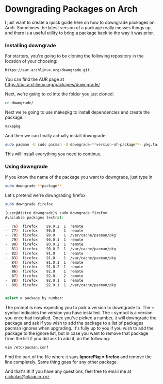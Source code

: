 # Downgrading Packages on Arch
I just want to create a quick guide here on how to downgrade packages on Arch. Sometimes the latest version of a package really messes things up, and there is a useful utility to bring a package back to the way it was prior.


### Installing downgrade
For starters, you're going to be cloning the following repository in the location of your choosing:
```bash
https://aur.archlinux.org/downgrade.git
```

You can find the AUR page at https://aur.archlinux.org/packages/downgrade/

Next, we're going to cd into the folder you just cloned:
```bash
cd downgrade/
```

Next we're going to use makepkg to install dependencies and create the package:
```bash
makepkg
```

And then we can finally actually install downgrade:
```bash
sudo pacman -U sudo pacman -U downgrade-**version-of-package**-.pkg.tar.zst
```

This will install everything you need to continue.


### Using downgrade
If you know the name of the package you want to downgrade, just type in
```bash
sudo downgrade **package**
```

Let's pretend we're downgrading firefox:
```bash
sudo downgrade firefox
```

```bash
[user@distro downgrade]$ sudo downgrade firefox
Available packages (extra):

   76)  firefox    89.0.2  1  remote
-  77)  firefox    90.0    1  remote
-  78)  firefox    90.0    1  /var/cache/pacman/pkg
   79)  firefox    90.0.1  1  remote
-  80)  firefox    90.0.2  1  remote
-  81)  firefox    90.0.2  1  /var/cache/pacman/pkg
-  82)  firefox    91.0    1  remote
-  83)  firefox    91.0    1  /var/cache/pacman/pkg
   84)  firefox    91.0.1  1  remote
   85)  firefox    91.0.2  1  remote
   86)  firefox    92.0    1  remote
   87)  firefox    92.0    2  remote
-  88)  firefox    92.0.1  1  remote
+  89)  firefox    92.0.1  1  /var/cache/pacman/pkg


select a package by number: 
```

The prompt is now expecting you to pick a version to downgrade to. The **+** symbol indicates the version you have installed. The **-** symbol is a version you once had installed. Once you've picked a number, it will downgrade the package and ask if you wish to add the package to a list of packages pacman ignores when upgrading. It's fully up to you if you wish to add the package to the ignore list, but in case you want to remove that package from the list if you did ask to add it, do the following:
```bash
vim /etc/pacman.conf
```

Find the part of the file where it says **IgnorePkg = firefox** and remove the line completely. Same thing goes for any other package.

And that's it! If you have any questions, feel free to email me at nickolas@nliaquin.xyz

